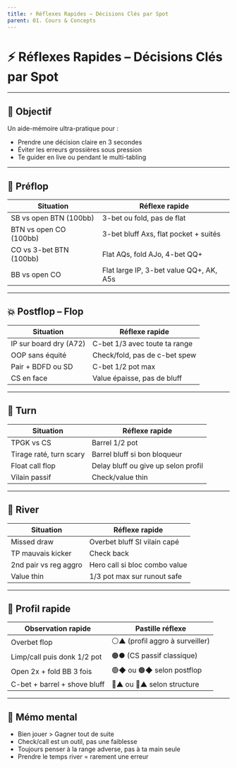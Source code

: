 ```yaml
---
title: ⚡ Réflexes Rapides – Décisions Clés par Spot
parent: 01. Cours & Concepts
---
```


# ⚡ Réflexes Rapides – Décisions Clés par Spot

---

## 🎯 Objectif

Un aide-mémoire ultra-pratique pour :
- Prendre une décision claire en 3 secondes
- Éviter les erreurs grossières sous pression
- Te guider en live ou pendant le multi-tabling

---

## 📐 Préflop

| Situation                       | Réflexe rapide                           |
|---------------------------------|------------------------------------------|
| SB vs open BTN (100bb)          | 3-bet ou fold, pas de flat                |
| BTN vs open CO (100bb)          | 3-bet bluff Axs, flat pocket + suités     |
| CO vs 3-bet BTN (100bb)         | Flat AQs, fold AJo, 4-bet QQ+             |
| BB vs open CO                   | Flat large IP, 3-bet value QQ+, AK, A5s   |

---

## 💥 Postflop – Flop

| Situation                       | Réflexe rapide                           |
|---------------------------------|------------------------------------------|
| IP sur board dry (A72)          | C-bet 1/3 avec toute ta range             |
| OOP sans équité                 | Check/fold, pas de c-bet spew             |
| Pair + BDFD ou SD               | C-bet 1/2 pot max                         |
| CS en face                     | Value épaisse, pas de bluff               |

---

## 🔄 Turn

| Situation                       | Réflexe rapide                           |
|---------------------------------|------------------------------------------|
| TPGK vs CS                      | Barrel 1/2 pot                           |
| Tirage raté, turn scary         | Barrel bluff si bon bloqueur             |
| Float call flop                 | Delay bluff ou give up selon profil      |
| Vilain passif                  | Check/value thin                        |

---

## 🧱 River

| Situation                       | Réflexe rapide                           |
|---------------------------------|------------------------------------------|
| Missed draw                     | Overbet bluff SI vilain capé             |
| TP mauvais kicker               | Check back                               |
| 2nd pair vs reg aggro           | Hero call si bloc combo value            |
| Value thin                      | 1/3 pot max sur runout safe              |

---

## 🧠 Profil rapide

| Observation rapide              | Pastille réflexe                         |
|---------------------------------|------------------------------------------|
| Overbet flop                    | ⚪▲ (profil aggro à surveiller)          |
| Limp/call puis donk 1/2 pot     | 🟠● (CS passif classique)                |
| Open 2x + fold BB 3 fois       | 🟢◆ ou 🟠◆ selon postflop                |
| C-bet + barrel + shove bluff    | 🔴▲ ou 🔵▲ selon structure               |

---

## 🧠 Mémo mental

- Bien jouer > Gagner tout de suite
- Check/call est un outil, pas une faiblesse
- Toujours penser à la range adverse, pas à ta main seule
- Prendre le temps river = rarement une erreur
